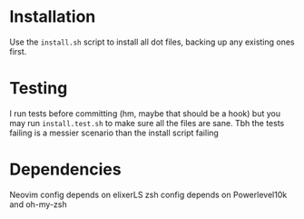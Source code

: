 # Installation

Use the `install.sh` script to install all dot files, backing up any existing
ones first.

# Testing
I run tests before committing (hm, maybe that should be a hook) but you may run
`install.test.sh` to make sure all the files are sane. Tbh the tests failing
is a messier scenario than the install script failing

# Dependencies
Neovim config depends on elixerLS
zsh config depends on Powerlevel10k and oh-my-zsh

